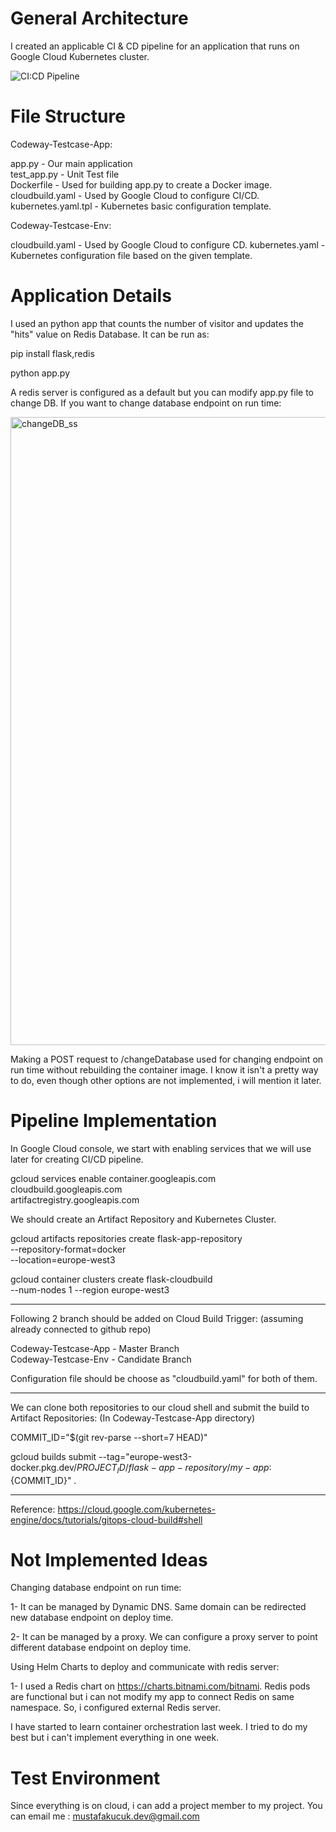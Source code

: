# General Architecture

I created an applicable CI & CD pipeline for an application that runs on Google Cloud Kubernetes cluster.

![CI:CD Pipeline](https://user-images.githubusercontent.com/44123646/155923131-2f1a50c5-d092-40ac-a197-17ae66b1492a.png)

# File Structure

Codeway-Testcase-App:  

app.py - Our main application      
test_app.py - Unit Test file     
Dockerfile - Used for building app.py to create a Docker image.   
cloudbuild.yaml - Used by Google Cloud to configure CI/CD.   
kubernetes.yaml.tpl - Kubernetes basic configuration template.   

Codeway-Testcase-Env:  

cloudbuild.yaml - Used by Google Cloud to configure CD. 
kubernetes.yaml - Kubernetes configuration file based on the given template. 

# Application Details

I used an python app that counts the number of visitor and updates the "hits" value on Redis Database. It can be run as:  

pip install flask,redis

python app.py

A redis server is configured as a default but you can modify app.py file to change DB. If you want to change database endpoint on run time:  

<img width="1005" alt="changeDB_ss" src="https://user-images.githubusercontent.com/44123646/155925118-522372f3-58e1-4a2c-9ccd-e9b4933de027.png">

Making a POST request to /changeDatabase used for changing endpoint on run time without rebuilding the container image. I know it isn't a pretty way to do, even though other options are not implemented, i will mention it later.

# Pipeline Implementation

In Google Cloud console, we start with enabling services that we will use later for creating CI/CD pipeline.  

gcloud services enable container.googleapis.com \
    cloudbuild.googleapis.com \
    artifactregistry.googleapis.com

We should create an Artifact Repository and Kubernetes Cluster.  

gcloud artifacts repositories create flask-app-repository \
  --repository-format=docker \
  --location=europe-west3
  
gcloud container clusters create flask-cloudbuild \
  --num-nodes 1 --region europe-west3

---------------------------------------------------------

Following 2 branch should be added on Cloud Build Trigger: (assuming already connected to github repo)  

Codeway-Testcase-App - Master Branch  
Codeway-Testcase-Env - Candidate Branch   

Configuration file should be choose as "cloudbuild.yaml" for both of them.  

---------------------------------------------------------

We can clone both repositories to our cloud shell and submit the build to Artifact Repositories: (In Codeway-Testcase-App directory)   

COMMIT_ID="$(git rev-parse --short=7 HEAD)"

gcloud builds submit --tag="europe-west3-docker.pkg.dev/${PROJECT_ID}/flask-app-repository/my-app:${COMMIT_ID}" .

---------------------------------------------------------

Reference: https://cloud.google.com/kubernetes-engine/docs/tutorials/gitops-cloud-build#shell    

# Not Implemented Ideas

Changing database endpoint on run time:

1- It can be managed by Dynamic DNS. Same domain can be redirected new database endpoint on deploy time.

2- It can be managed by a proxy. We can configure a proxy server to point different database endpoint on deploy time.

Using Helm Charts to deploy and communicate with redis server:

1- I used a Redis chart on https://charts.bitnami.com/bitnami. Redis pods are functional but i can not modify my app to connect Redis on same namespace. So, i configured external Redis server.

I have started to learn container orchestration last week. I tried to do my best but i can't implement everything in one week.

# Test Environment

Since everything is on cloud, i can add a project member to my project. You can email me : mustafakucuk.dev@gmail.com

